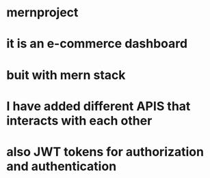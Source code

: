 # mernproject
# it is an e-commerce dashboard
# buit with mern stack
# I have added different APIS that interacts with each other
# also JWT tokens for authorization and authentication
